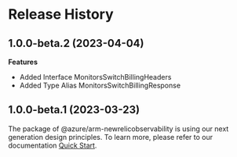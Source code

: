 # Release History
    
## 1.0.0-beta.2 (2023-04-04)
    
**Features**

  - Added Interface MonitorsSwitchBillingHeaders
  - Added Type Alias MonitorsSwitchBillingResponse
    
    
## 1.0.0-beta.1 (2023-03-23)

The package of @azure/arm-newrelicobservability is using our next generation design principles. To learn more, please refer to our documentation [Quick Start](https://aka.ms/js-track2-quickstart).
